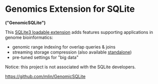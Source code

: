 # Genomics Extension for SQLite

**("GenomicSQLite")**

This [SQLite3 loadable extension](https://www.sqlite.org/loadext.html) adds features supporting applications in genome bioinformatics:

* genomic range indexing for overlap queries & joins
* streaming storage compression (also available [standalone](https://github.com/mlin/sqlite_zstd_vfs))
* pre-tuned settings for "big data"

Notice: this project is not associated with the SQLite developers.

https://github.com/mlin/GenomicSQLite
